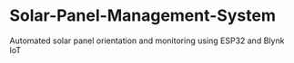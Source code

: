 # Solar-Panel-Management-System
Automated solar panel orientation and monitoring using ESP32 and Blynk IoT
